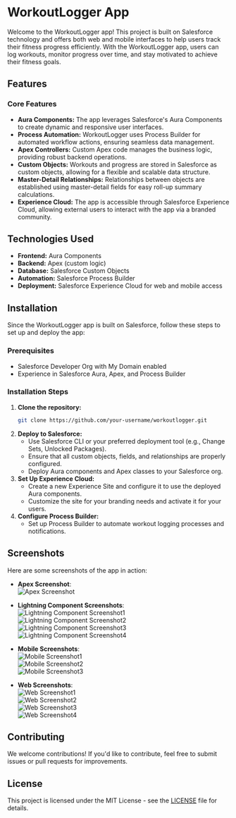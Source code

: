 
# WorkoutLogger App

Welcome to the WorkoutLogger app! This project is built on Salesforce technology and offers both web and mobile interfaces to help users track their fitness progress efficiently. With the WorkoutLogger app, users can log workouts, monitor progress over time, and stay motivated to achieve their fitness goals.

## Features

### Core Features
- **Aura Components:** The app leverages Salesforce's Aura Components to create dynamic and responsive user interfaces.
- **Process Automation:** WorkoutLogger uses Process Builder for automated workflow actions, ensuring seamless data management.
- **Apex Controllers:** Custom Apex code manages the business logic, providing robust backend operations.
- **Custom Objects:** Workouts and progress are stored in Salesforce as custom objects, allowing for a flexible and scalable data structure.
- **Master-Detail Relationships:** Relationships between objects are established using master-detail fields for easy roll-up summary calculations.
- **Experience Cloud:** The app is accessible through Salesforce Experience Cloud, allowing external users to interact with the app via a branded community.

## Technologies Used
- **Frontend:** Aura Components
- **Backend:** Apex (custom logic)
- **Database:** Salesforce Custom Objects
- **Automation:** Salesforce Process Builder
- **Deployment:** Salesforce Experience Cloud for web and mobile access

## Installation

Since the WorkoutLogger app is built on Salesforce, follow these steps to set up and deploy the app:

### Prerequisites
- Salesforce Developer Org with My Domain enabled
- Experience in Salesforce Aura, Apex, and Process Builder

### Installation Steps
1. **Clone the repository:**
   ```bash
   git clone https://github.com/your-username/workoutlogger.git
   ```
2. **Deploy to Salesforce:**
   - Use Salesforce CLI or your preferred deployment tool (e.g., Change Sets, Unlocked Packages).
   - Ensure that all custom objects, fields, and relationships are properly configured.
   - Deploy Aura components and Apex classes to your Salesforce org.
3. **Set Up Experience Cloud:**
   - Create a new Experience Site and configure it to use the deployed Aura components.
   - Customize the site for your branding needs and activate it for your users.
4. **Configure Process Builder:**
   - Set up Process Builder to automate workout logging processes and notifications.

## Screenshots

Here are some screenshots of the app in action:

- **Apex Screenshot**:  
  ![Apex Screenshot](Apex-Screenshot1.png)

- **Lightning Component Screenshots**:  
  ![Lightning Component Screenshot1](LightningComponent-Screenshot1.png)  
  ![Lightning Component Screenshot2](LightningComponent-Screenshot2.png)  
  ![Lightning Component Screenshot3](LightningComponent-Screenshot3.png)  
  ![Lightning Component Screenshot4](LightningComponent-Screenshot4.png)

- **Mobile Screenshots**:  
  ![Mobile Screenshot1](Mobile-Screenshot1.png)  
  ![Mobile Screenshot2](Mobile-Screenshot2.png)  
  ![Mobile Screenshot3](Mobile-Screenshot3.png)

- **Web Screenshots**:  
  ![Web Screenshot1](Web-Screenshot1.png)  
  ![Web Screenshot2](Web-Screenshot2.png)  
  ![Web Screenshot3](Web-Screenshot3.png)  
  ![Web Screenshot4](Web-Screenshot4.png)

## Contributing
We welcome contributions! If you'd like to contribute, feel free to submit issues or pull requests for improvements.

## License
This project is licensed under the MIT License - see the [LICENSE](LICENSE) file for details.
